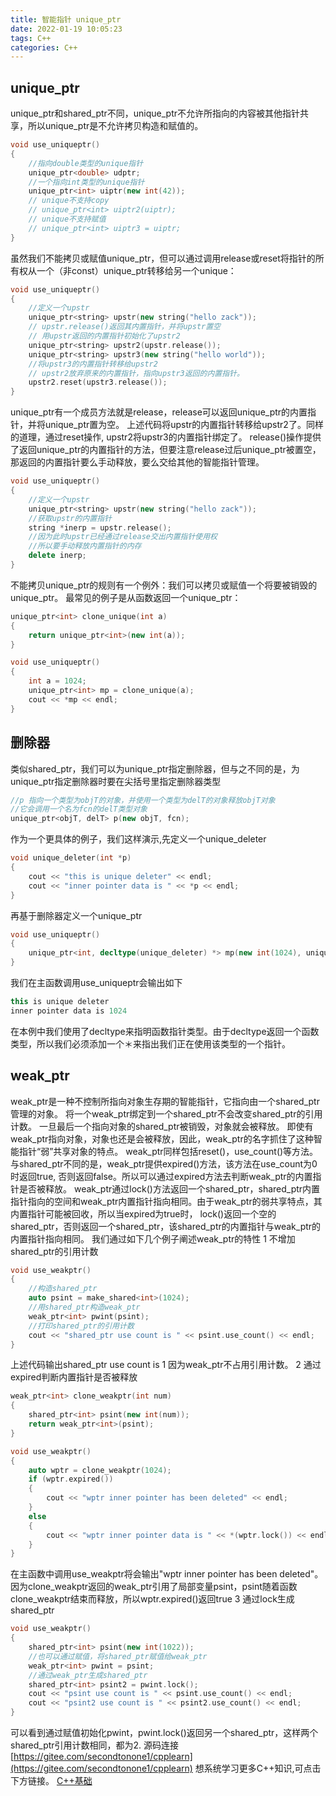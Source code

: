 ```yaml
---
title: 智能指针 unique_ptr
date: 2022-01-19 10:05:23
tags: C++
categories: C++
---
```

## unique_ptr
unique_ptr和shared_ptr不同，unique_ptr不允许所指向的内容被其他指针共享，所以unique_ptr是不允许拷贝构造和赋值的。
``` cpp
void use_uniqueptr()
{
    //指向double类型的unique指针
    unique_ptr<double> udptr;
    //一个指向int类型的unique指针
    unique_ptr<int> uiptr(new int(42));
    // unique不支持copy
    // unique_ptr<int> uiptr2(uiptr);
    // unique不支持赋值
    // unique_ptr<int> uiptr3 = uiptr;
}
```
虽然我们不能拷贝或赋值unique_ptr，但可以通过调用release或reset将指针的所有权从一个（非const）unique_ptr转移给另一个unique：
<!--more-->
``` cpp
void use_uniqueptr()
{
    //定义一个upstr
    unique_ptr<string> upstr(new string("hello zack"));
    // upstr.release()返回其内置指针，并将upstr置空
    // 用upstr返回的内置指针初始化了upstr2
    unique_ptr<string> upstr2(upstr.release());
    unique_ptr<string> upstr3(new string("hello world"));
    //将upstr3的内置指针转移给upstr2
    // upstr2放弃原来的内置指针，指向upstr3返回的内置指针。
    upstr2.reset(upstr3.release());
}
```
unique_ptr有一个成员方法就是release，release可以返回unique_ptr的内置指针，并将unique_ptr置为空。
上述代码将upstr的内置指针转移给upstr2了。同样的道理，通过reset操作, upstr2将upstr3的内置指针绑定了。
release()操作提供了返回unique_ptr的内置指针的方法，但要注意release过后unique_ptr被置空，那返回的内置指针要么手动释放，要么交给其他的智能指针管理。
``` cpp
void use_uniqueptr()
{
    //定义一个upstr
    unique_ptr<string> upstr(new string("hello zack"));
    //获取upstr的内置指针
    string *inerp = upstr.release();
    //因为此时upstr已经通过release交出内置指针使用权
    //所以要手动释放内置指针的内存
    delete inerp;
}
```
不能拷贝unique_ptr的规则有一个例外：我们可以拷贝或赋值一个将要被销毁的unique_ptr。
最常见的例子是从函数返回一个unique_ptr：
``` cpp
unique_ptr<int> clone_unique(int a)
{
    return unique_ptr<int>(new int(a));
}

void use_uniqueptr()
{
    int a = 1024;
    unique_ptr<int> mp = clone_unique(a);
    cout << *mp << endl;
}
```
## 删除器
类似shared_ptr，我们可以为unique_ptr指定删除器，但与之不同的是，为unique_ptr指定删除器时要在尖括号里指定删除器类型
``` cpp
//p 指向一个类型为objT的对象，并使用一个类型为delT的对象释放objT对象
//它会调用一个名为fcn的delT类型对象 
unique_ptr<objT, delT> p(new objT, fcn);
```
作为一个更具体的例子，我们这样演示,先定义一个unique_deleter
``` cpp
void unique_deleter(int *p)
{
    cout << "this is unique deleter" << endl;
    cout << "inner pointer data is " << *p << endl;
}
```
再基于删除器定义一个unique_ptr
``` cpp
void use_uniqueptr()
{
    unique_ptr<int, decltype(unique_deleter) *> mp(new int(1024), unique_deleter);
}
```
我们在主函数调用use_uniqueptr会输出如下
``` cpp
this is unique deleter
inner pointer data is 1024
```
在本例中我们使用了decltype来指明函数指针类型。由于decltype返回一个函数类型，所以我们必须添加一个＊来指出我们正在使用该类型的一个指针。
## weak_ptr
weak_ptr是一种不控制所指向对象生存期的智能指针，它指向由一个shared_ptr管理的对象。
将一个weak_ptr绑定到一个shared_ptr不会改变shared_ptr的引用计数。
一旦最后一个指向对象的shared_ptr被销毁，对象就会被释放。
即使有weak_ptr指向对象，对象也还是会被释放，因此，weak_ptr的名字抓住了这种智能指针“弱”共享对象的特点。
weak_ptr同样包括reset()，use_count()等方法。
与shared_ptr不同的是，weak_ptr提供expired()方法，该方法在use_count为0时返回true, 否则返回false。所以可以通过expired方法去判断weak_ptr的内置指针是否被释放。
weak_ptr通过lock()方法返回一个shared_ptr，shared_ptr内置指针指向的空间和weak_ptr内置指针指向相同。由于weak_ptr的弱共享特点，其内置指针可能被回收，所以当expired为true时， lock()返回一个空的shared_ptr，否则返回一个shared_ptr，该shared_ptr的内置指针与weak_ptr的内置指针指向相同。
我们通过如下几个例子阐述weak_ptr的特性
1  不增加shared_ptr的引用计数
``` cpp
void use_weakptr()
{
    //构造shared_ptr
    auto psint = make_shared<int>(1024);
    //用shared_ptr构造weak_ptr
    weak_ptr<int> pwint(psint);
    //打印shared_ptr的引用计数
    cout << "shared_ptr use count is " << psint.use_count() << endl;
}
```
上述代码输出shared_ptr use count is  1
因为weak_ptr不占用引用计数。
2  通过expired判断内置指针是否被释放
``` cpp
weak_ptr<int> clone_weakptr(int num)
{
    shared_ptr<int> psint(new int(num));
    return weak_ptr<int>(psint);
}

void use_weakptr()
{
    auto wptr = clone_weakptr(1024);
    if (wptr.expired())
    {
        cout << "wptr inner pointer has been deleted" << endl;
    }
    else
    {
        cout << "wptr inner pointer data is " << *(wptr.lock()) << endl;
    }
}
```
在主函数中调用use_weakptr将会输出"wptr inner pointer has been deleted"。
因为clone_weakptr返回的weak_ptr引用了局部变量psint，psint随着函数clone_weakptr结束而释放，所以wptr.expired()返回true
3 通过lock生成shared_ptr
``` cpp
void use_weakptr()
{
    shared_ptr<int> psint(new int(1022));
    //也可以通过赋值，将shared_ptr赋值给weak_ptr
    weak_ptr<int> pwint = psint;
    //通过weak_ptr生成shared_ptr
    shared_ptr<int> psint2 = pwint.lock();
    cout << "psint use count is " << psint.use_count() << endl;
    cout << "psint2 use count is " << psint2.use_count() << endl;
}
```
可以看到通过赋值初始化pwint，pwint.lock()返回另一个shared_ptr，这样两个shared_ptr引用计数相同，都为2.
源码连接
[https://gitee.com/secondtonone1/cpplearn](https://gitee.com/secondtonone1/cpplearn)
想系统学习更多C++知识,可点击下方链接。
[C++基础](https://llfc.club/category?catid=225RaiVNI8pFDD5L4m807g7ZwmF#!aid/23uSgIjfVfmwfhNGMprDFxL0uKL)